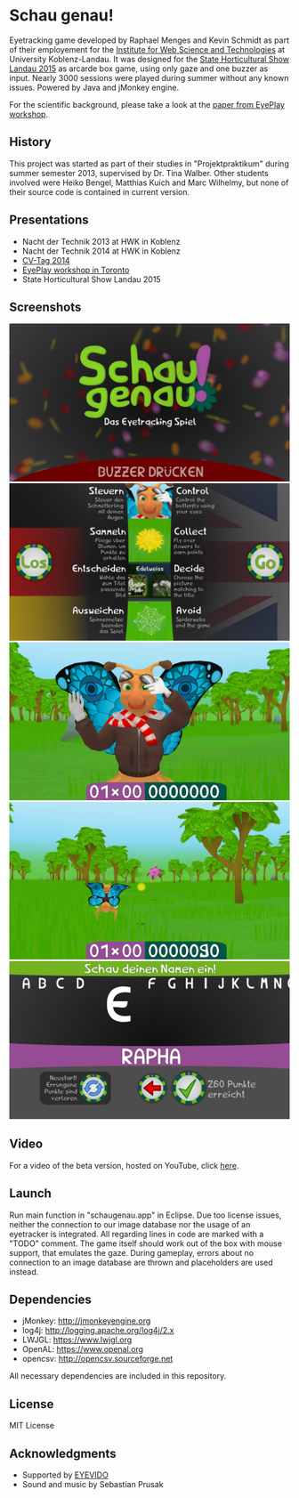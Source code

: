 # Schau genau!
Eyetracking game developed by Raphael Menges and Kevin Schmidt as part of their employement for the  [Institute for Web Science and Technologies](http://west.uni-koblenz.de/) at University Koblenz-Landau. It was designed for the [State Horticultural Show Landau 2015](http://lgs-landau.de/) as arcarde box game, using only gaze and one buzzer as input. Nearly 3000 sessions were played during summer without any known issues. Powered by Java and jMonkey engine.

For the scientific background, please take a look at the [paper from EyePlay workshop](/media/schaefer_etal_schaugenau.pdf).

## History
This project was started as part of their studies in "Projektpraktikum" during summer semester 2013, supervised by Dr. Tina Walber. Other students involved were Heiko Bengel, Matthias Kuich and Marc Wilhelmy, but none of their source code is contained in current version.

## Presentations
* Nacht der Technik 2013 at HWK in Koblenz
* Nacht der Technik 2014 at HWK in Koblenz
* [CV-Tag 2014](http://userpages.uni-koblenz.de/~cvtag/web/demos/demos-2014/)
* [EyePlay workshop in Toronto](http://www.eyeplayworkshop.org/)
* State Horticultural Show Landau 2015

## Screenshots
![Screenshot-A](/media/Screenshot-A.png "Idle screen")
![Screenshot-B](/media/Screenshot-B.png "Tutorial")
![Screenshot-C](/media/Screenshot-C.png "Beginning of game")
![Screenshot-D](/media/Screenshot-D.png "Game")
![Screenshot-E](/media/Screenshot-E.png "Name input")

## Video
For a video of the beta version, hosted on YouTube, click [here](https://youtu.be/eEWfZ5EqSLE).

## Launch
Run main function in "schaugenau.app" in Eclipse. Due too license issues, neither the connection to our image database nor the usage of an eyetracker is integrated. All regarding lines in code are marked with a "TODO" comment. The game itself should work out of the box with mouse support, that emulates the gaze. During gameplay, errors about no connection to an image database are thrown and placeholders are used instead.

## Dependencies
* jMonkey: http://jmonkeyengine.org
* log4j: http://logging.apache.org/log4j/2.x
* LWJGL: https://www.lwjgl.org
* OpenAL: https://www.openal.org
* opencsv: http://opencsv.sourceforge.net

All necessary dependencies are included in this repository.

## License
MIT License

## Acknowledgments
* Supported by [EYEVIDO](http://eyevido.de/)
* Sound and music by Sebastian Prusak
